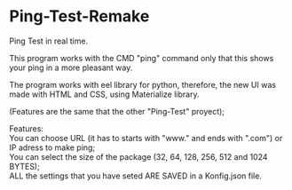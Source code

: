 # Ping-Test-Remake
Ping Test in real time.

This program works with the CMD "ping" command only that this shows your ping in a more pleasant way.

The program works with eel library for python,
therefore, the new UI was made with HTML and CSS, using Materialize library. 

(Features are the same that the other "Ping-Test" proyect); 

Features:                                                                                                                                             
You can choose URL (it has to starts with "www." and ends with ".com") or IP adress to make ping;                                                    
You can select the size of the package (32, 64, 128, 256, 512 and 1024 BYTES);                                                                       
ALL the settings that you have seted ARE SAVED in a Konfig.json file.
   
